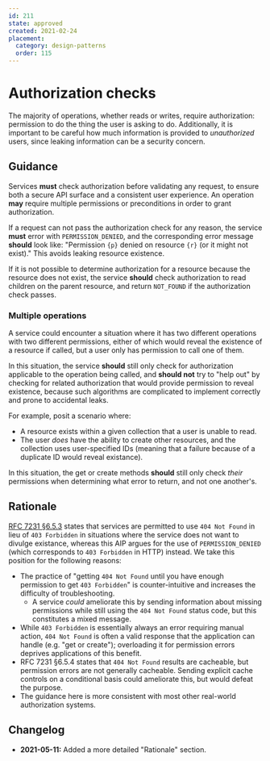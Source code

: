 ```yaml
---
id: 211
state: approved
created: 2021-02-24
placement:
  category: design-patterns
  order: 115
---
```


# Authorization checks

The majority of operations, whether reads or writes, require authorization:
permission to do the thing the user is asking to do. Additionally, it is
important to be careful how much information is provided to _unauthorized_
users, since leaking information can be a security concern.

## Guidance

Services **must** check authorization before validating any request, to ensure
both a secure API surface and a consistent user experience. An operation
**may** require multiple permissions or preconditions in order to grant
authorization.

If a request can not pass the authorization check for any reason, the service
**must** error with `PERMISSION_DENIED`, and the corresponding error message
**should** look like: "Permission `{p}` denied on resource `{r}` (or it might
not exist)." This avoids leaking resource existence.

If it is not possible to determine authorization for a resource because the
resource does not exist, the service **should** check authorization to read
children on the parent resource, and return `NOT_FOUND` if the authorization
check passes.

### Multiple operations

A service could encounter a situation where it has two different operations
with two different permissions, either of which would reveal the existence of a
resource if called, but a user only has permission to call one of them.

In this situation, the service **should** still only check for authorization
applicable to the operation being called, and **should not** try to "help out"
by checking for related authorization that would provide permission to reveal
existence, because such algorithms are complicated to implement correctly and
prone to accidental leaks.

For example, posit a scenario where:

- A resource exists within a given collection that a user is unable to read.
- The user _does_ have the ability to create other resources, and the
  collection uses user-specified IDs (meaning that a failure because of a
  duplicate ID would reveal existance).

In this situation, the get or create methods **should** still only check
_their_ permissions when determining what error to return, and not one
another's.

## Rationale

[RFC 7231 §6.5.3][] states that services are permitted to use `404 Not Found`
in lieu of `403 Forbidden` in situations where the service does not want to
divulge existance, whereas this AIP argues for the use of `PERMISSION_DENIED`
(which corresponds to `403 Forbidden` in HTTP) instead. We take this position
for the following reasons:

- The practice of "getting `404 Not Found` until you have enough permission to
  get `403 Forbidden`" is counter-intuitive and increases the difficulty of
  troubleshooting.
  - A service _could_ ameliorate this by sending information about missing
    permissions while still using the `404 Not Found` status code, but this
    constitutes a mixed message.
- While `403 Forbidden` is essentially always an error requiring manual action,
  `404 Not Found` is often a valid response that the application can handle
  (e.g. "get or create"); overloading it for permission errors deprives
  applications of this benefit.
- RFC 7231 §6.5.4 states that `404 Not Found` results are cacheable, but
  permission errors are not generally cacheable. Sending explicit cache
  controls on a conditional basis could ameliorate this, but would defeat the
  purpose.
- The guidance here is more consistent with most other real-world authorization
  systems.

[rfc 7231 §6.5.3]: https://tools.ietf.org/html/rfc7231#section-6.5.3

## Changelog

- **2021-05-11:** Added a more detailed "Rationale" section.
